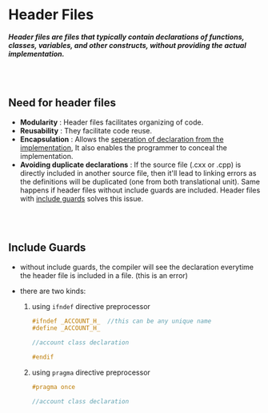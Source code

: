 # Header Files

**_Header files are files that typically contain declarations of functions, classes, variables, and other constructs, without providing the actual implementation._**

<br>
<br>

## Need for header files

- **Modularity** : Header files facilitates organizing of code.
- **Reusability** : They facilitate code reuse.
- **Encapsulation** : Allows the [seperation of declaration from the implementation](../../04-cpp-oops/02-cpp-encapsulation.md#seperation-of-declaration-and-implementation), It also enables the programmer to conceal the implementation.
- **Avoiding duplicate declarations** : If the source file (.cxx or .cpp) is directly included in another source file, then it'll lead to linking errors as the definitions will be duplicated (one from both translational unit). Same happens if header files without include guards are included. Header files with [include guards](#include-guards) solves this issue.

<br>
<br>

## Include Guards

- without include guards, the compiler will see the declaration everytime the header file is included in a file. (this is an error)
- there are two kinds:

  1. using `ifndef` directive preprocessor

     ```h
     #ifndef _ACCOUNT_H_  //this can be any unique name
     #define _ACCOUNT_H_

     //account class declaration

     #endif
     ```

  1. using `pragma` directive preprocessor

     ```h
     #pragma once

     //account class declaration
     ```

<br>
<br>
